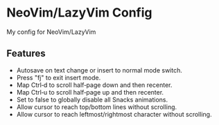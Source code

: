 # NeoVim/LazyVim Config
My config for NeoVim/LazyVim

## Features
- Autosave on text change or insert to normal mode switch.
- Press "fj" to exit insert mode.
- Map Ctrl‑d to scroll half‑page down and then recenter.
- Map Ctrl‑u to scroll half‑page up and then recenter.
- Set to false to globally disable all Snacks animations.
- Allow cursor to reach top/bottom lines without scrolling.
- Allow cursor to reach leftmost/rightmost character without scrolling.
